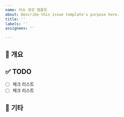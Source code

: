 ```yaml
---
name: 이슈 생성 템플릿
about: Describe this issue template's purpose here.
title: ''
labels: ''
assignees: ''

---
```


## 📝 개요


## ✅ TODO

- [ ] 체크 리스트
- [ ] 체크 리스트

## 💬 기타
